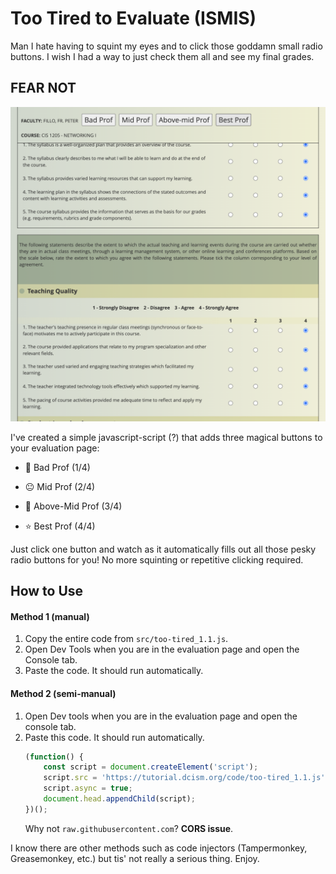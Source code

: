 # Too Tired to Evaluate (ISMIS)

Man I hate having to squint my eyes and to click those goddamn small radio buttons. I wish I had a way to just check them all and see my final grades.

  

## FEAR NOT

![Screenshot of the extension in action](screenshots/main.png)

  

I've created a simple javascript-script (?) that adds three magical buttons to your evaluation page:

- 🚫 Bad Prof (1/4)

- 😐 Mid Prof (2/4)
  
- 🙂 Above-Mid Prof (3/4)

- ⭐ Best Prof (4/4)

  

Just click one button and watch as it automatically fills out all those pesky radio buttons for you! No more squinting or repetitive clicking required.

  

## How to Use

#### Method 1 (manual)
1. Copy the entire code from ``src/too-tired_1.1.js``.
2. Open Dev Tools when you are in the evaluation page and open the Console tab.
3. Paste the code. It should run automatically.

#### Method 2 (semi-manual)
1. Open Dev tools when you are in the evaluation page and open the console tab.
2. Paste this code. It should run automatically. 
	```js
	(function() {
	    const script = document.createElement('script');
	    script.src = 'https://tutorial.dcism.org/code/too-tired_1.1.js';
	    script.async = true;
	    document.head.appendChild(script);
	})();
	```
	Why not ``raw.githubusercontent.com``? **CORS issue**.

I know there are other methods such as code injectors (Tampermonkey, Greasemonkey, etc.) but tis' not really a serious thing. Enjoy.